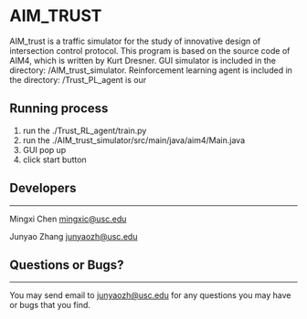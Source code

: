 # AIM_TRUST

AIM_trust is a traffic simulator for the study of innovative design of intersection control protocol.
This program is based on the source code of AIM4, which is written by Kurt Dresner.
GUI simulator is included in the directory: /AIM_trust_simulator. 
Reinforcement learning agent is included in the directory: /Trust_PL_agent is our 

## Running process

1) run the ./Trust_RL_agent/train.py
2) run the ./AIM_trust_simulator/src/main/java/aim4/Main.java
3) GUI pop up
4) click start button


## Developers
***********
Mingxi Chen <mingxic@usc.edu>

Junyao Zhang <junyaozh@usc.edu>


## Questions or Bugs?
***********
You may send email to  <junyaozh@usc.edu> for any questions you may have or bugs that you find.

